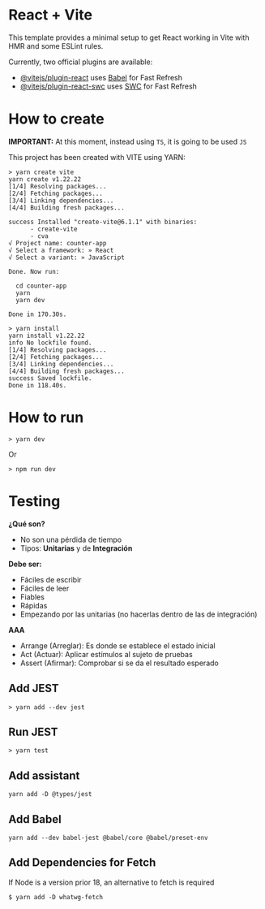 # React + Vite

This template provides a minimal setup to get React working in Vite with HMR and some ESLint rules.

Currently, two official plugins are available:

- [@vitejs/plugin-react](https://github.com/vitejs/vite-plugin-react/blob/main/packages/plugin-react/README.md) uses [Babel](https://babeljs.io/) for Fast Refresh
- [@vitejs/plugin-react-swc](https://github.com/vitejs/vite-plugin-react-swc) uses [SWC](https://swc.rs/) for Fast Refresh

# How to create

**IMPORTANT:** At this moment, instead using `TS`, it is going to be used `JS`

This project has been created with VITE using YARN:

```console
> yarn create vite
yarn create v1.22.22
[1/4] Resolving packages...
[2/4] Fetching packages...
[3/4] Linking dependencies...
[4/4] Building fresh packages...

success Installed "create-vite@6.1.1" with binaries:
      - create-vite
      - cva
√ Project name: counter-app
√ Select a framework: » React
√ Select a variant: » JavaScript

Done. Now run:

  cd counter-app
  yarn
  yarn dev

Done in 170.30s.

> yarn install
yarn install v1.22.22
info No lockfile found.
[1/4] Resolving packages...
[2/4] Fetching packages...
[3/4] Linking dependencies...
[4/4] Building fresh packages...
success Saved lockfile.
Done in 118.40s.
```

# How to run

```
> yarn dev
```
Or
```
> npm run dev
```

# Testing

**¿Qué son?**

* No son una pérdida de tiempo
* Tipos: **Unitarias** y de **Integración**

**Debe ser:**

* Fáciles de escribir
* Fáciles de leer
* Fiables
* Rápidas
* Empezando por las unitarias (no hacerlas dentro de las de integración)


**AAA**

* Arrange (Arreglar): Es donde se establece el estado inicial
* Act (Actuar): Aplicar estímulos al sujeto de pruebas
* Assert (Afirmar): Comprobar si se da el resultado esperado

## Add JEST

```console
> yarn add --dev jest
```

## Run JEST

```console
> yarn test
```

## Add assistant

```console
yarn add -D @types/jest
```

## Add Babel

```console
yarn add --dev babel-jest @babel/core @babel/preset-env
```

## Add Dependencies for Fetch

If Node is a version prior 18, an alternative to fetch is required

```console
$ yarn add -D whatwg-fetch
```